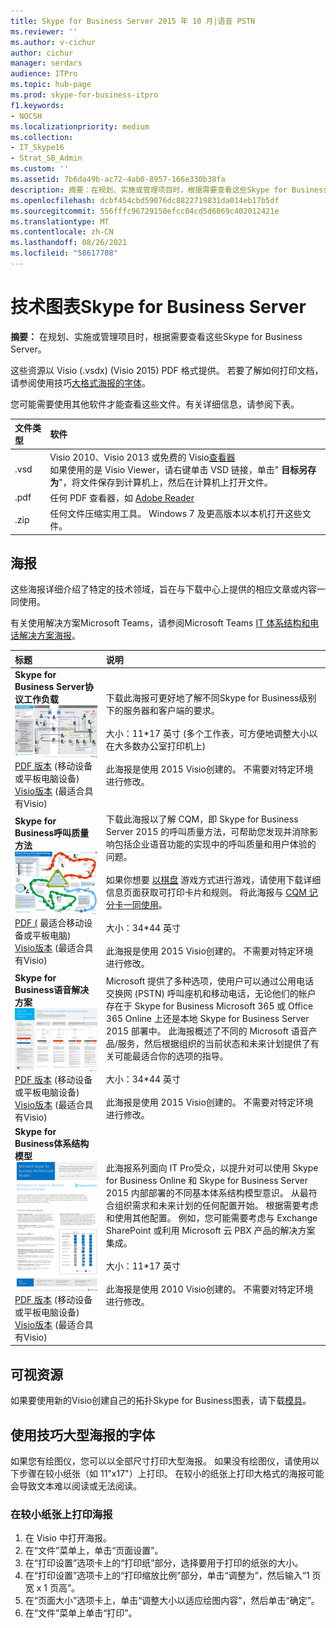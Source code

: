 ```yaml
---
title: Skype for Business Server 2015 年 10 月|语音 PSTN
ms.reviewer: ''
ms.author: v-cichur
author: cichur
manager: serdars
audience: ITPro
ms.topic: hub-page
ms.prod: skype-for-business-itpro
f1.keywords:
- NOCSH
ms.localizationpriority: medium
ms.collection:
- IT_Skype16
- Strat_SB_Admin
ms.custom: ''
ms.assetid: 7b6da49b-ac72-4ab0-8957-166e330b38fa
description: 摘要：在规划、实施或管理项目时，根据需要查看这些Skype for Business Server。
ms.openlocfilehash: dcbf454cbd59076dc8822719831da014eb17b5df
ms.sourcegitcommit: 556fffc96729150efcc04cd5d6069c402012421e
ms.translationtype: MT
ms.contentlocale: zh-CN
ms.lasthandoff: 08/26/2021
ms.locfileid: "58617708"
---
```

# <a name="technical-diagrams-for-skype-for-business-server"></a>技术图表Skype for Business Server

**摘要：** 在规划、实施或管理项目时，根据需要查看这些Skype for Business Server。

这些资源以 Visio (.vsdx)  (Visio 2015) PDF 格式提供。 若要了解如何打印文档，请参阅使用技巧[大格式海报的字体](technical-diagrams.md#tips)。

您可能需要使用其他软件才能查看这些文件。有关详细信息，请参阅下表。

|文件类型|软件|
|:--- |:--- |
|.vsd |Visio 2010、Visio 2013 或免费的 Visio[查看器](https://go.microsoft.com/fwlink/p/?LinkId=393676) <br/> 如果使用的是 Visio Viewer，请右键单击 VSD 链接，单击" **目标另存为**"，将文件保存到计算机上，然后在计算机上打开文件。 |
|.pdf |任何 PDF 查看器，如 [Adobe Reader](https://go.microsoft.com/fwlink/p/?LinkId=393675) |
|.zip |任何文件压缩实用工具。 Windows 7 及更高版本以本机打开这些文件。 |

## <a name="posters"></a>海报

这些海报详细介绍了特定的技术领域，旨在与下载中心上提供的相应文章或内容一同使用。

有关使用解决方案Microsoft Teams，请参阅Microsoft Teams [IT 体系结构和电话解决方案海报](/MicrosoftTeams/teams-architecture-solutions-posters)。

|标题|说明|
|:---|:---|
|**Skype for Business Server协议工作负载** <br/>![SfB 协议工作负载海报](media/0dccf933-eab3-4793-a8a4-4f6b9b0b4fa0.png)<br/>[PDF 版本](https://go.microsoft.com/fwlink/p/?LinkId=550989) (移动设备或平板电脑设备)  <br/> [Visio版本](https://go.microsoft.com/fwlink/p/?LinkId=550991) (最适合具有Visio)  |下载此海报可更好地了解不同Skype for Business级别下的服务器和客户端的要求。<br/> <br/> 大小：11*17 英寸 (多个工作表，可方便地调整大小以在大多数办公室打印机上)  <br/> <br/> 此海报是使用 2015 Visio创建的。 不需要对特定环境进行修改。 |
|**Skype for Business呼叫质量方法** <br/> ![通话质量方法海报](media/69d33707-8dc4-446a-8d72-0a77be59a64a.png)[PDF (](https://go.microsoft.com/fwlink/p/?LinkId=617899) 最适合移动设备或平板电脑)  <br/> [Visio版本](https://go.microsoft.com/fwlink/p/?LinkId=617900) (最适合具有Visio)  |下载此海报以了解 CQM，即 Skype for Business Server 2015 的呼叫质量方法，可帮助您发现并消除影响包括企业语音功能的实现中的呼叫质量和用户体验的问题。 <br/> <br/> 如果你想要 [以棋盘](https://go.microsoft.com/fwlink/p/?LinkId=617898) 游戏方式进行游戏，请使用下载详细信息页面获取可打印卡片和规则。 将此海报与 [CQM 记分卡一同使用](https://go.microsoft.com/fwlink/p/?LinkId=617904)。 <br/><br/> 大小：34*44 英寸 <br/> <br/> 此海报是使用 2015 Visio创建的。 不需要对特定环境进行修改。 |
|**Skype for Business语音解决方案** <br/> ![规划语音解决方案海报](media/1d3371f3-d554-4d6b-ac4f-a927bbe50b26.png) <br/> [PDF 版本](https://go.microsoft.com/fwlink/?linkid=869123) (移动设备或平板电脑设备)  <br/> [Visio版本](https://go.microsoft.com/fwlink/?linkid=869124) (最适合具有Visio)  |Microsoft 提供了多种选项，使用户可以通过公用电话交换网 (PSTN) 呼叫座机和移动电话，无论他们的帐户存在于 Skype for Business Microsoft 365 或 Office 365 Online 上还是本地 Skype for Business Server 2015 部署中。 此海报概述了不同的 Microsoft 语音产品/服务，然后根据组织的当前状态和未来计划提供了有关可能最适合你的选项的指导。 <br/> <br/> 大小：34*44 英寸 <br/><br/> 此海报是使用 2015 Visio创建的。 不需要对特定环境进行修改。 |
|**Skype for Business体系结构模型** <br/> ![Skype for Business体系结构模型](media/0734153f-af7b-4cf3-b095-96bdd1de3fb0.png) <br/> [PDF 版本](https://go.microsoft.com/fwlink/?linkid=869125) (移动设备或平板电脑设备)  <br/> [Visio版本](https://go.microsoft.com/fwlink/?linkid=869126) (最适合具有Visio)  |此海报系列面向 IT Pro受众，以提升对可以使用 Skype for Business Online 和 Skype for Business Server 2015 内部部署的不同基本体系结构模型意识。 从最符合组织需求和未来计划的任何配置开始。 根据需要考虑和使用其他配置。 例如，您可能需要考虑与 Exchange SharePoint 或利用 Microsoft 云 PBX 产品的解决方案集成。 <br/><br/> 大小：11*17 英寸 <br/><br/> 此海报是使用 2010 Visio创建的。 不需要对特定环境进行修改。 |

## <a name="visual-assets"></a>可视资源

如果要使用新的Visio创建自己的拓扑Skype for Business图表，请下载[模具](https://go.microsoft.com/fwlink/p/?LinkId=550985)。

## <a name="tips-for-printing-large-format-posters"></a>使用技巧大型海报的字体

<a name="tips"> </a>

如果您有绘图仪，您可以以全部尺寸打印大型海报。 如果没有绘图仪，请使用以下步骤在较小纸张（如 11"x17"）上打印。 在较小的纸张上打印大格式的海报可能会导致文本难以阅读或无法阅读。

### <a name="print-posters-on-smaller-paper"></a>在较小纸张上打印海报

1. 在 Visio 中打开海报。
2. 在“文件”菜单上，单击“页面设置”。
3. 在“打印设置”选项卡上的“打印纸”部分，选择要用于打印的纸张的大小。
4. 在“打印设置”选项卡上的“打印缩放比例”部分，单击“调整为”，然后输入“1 页宽 x 1 页高”。
5. 在“页面大小”选项卡上，单击“调整大小以适应绘图内容”，然后单击“确定”。
6. 在“文件”菜单上单击“打印”。